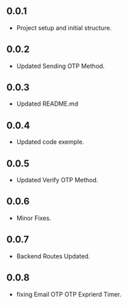 ## 0.0.1

- Project setup and initial structure.

## 0.0.2

- Updated Sending OTP Method.

## 0.0.3

- Updated README.md

## 0.0.4

- Updated code exemple.

## 0.0.5

- Updated Verify OTP Method.

## 0.0.6

- Minor Fixes.

## 0.0.7

- Backend Routes Updated.

## 0.0.8

- fixing Email OTP OTP Exprierd Timer.
